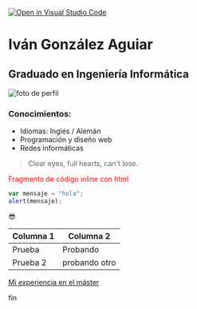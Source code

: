 [![Open in Visual Studio Code](https://classroom.github.com/assets/open-in-vscode-f059dc9a6f8d3a56e377f745f24479a46679e63a5d9fe6f495e02850cd0d8118.svg)](https://classroom.github.com/online_ide?assignment_repo_id=6144742&assignment_repo_type=AssignmentRepo)
# Iván González Aguiar
## Graduado en Ingeniería Informática
![foto de perfil](https://avatars.githubusercontent.com/u/22521705?v=4)
### Conocimientos:
- Idiomas: Inglés / Alemán
- Programación y diseño web
- Redes informáticas
>Clear eyes, full hearts, can't lose.
<p style="color:red">Fragmento de código inline con html</p>

```javascript
var mensaje = "hola";
alert(mensaje);
```
😎

| Columna 1   | Columna 2 |
| ----------| ----------- |
| Prueba    | Probando    |
| Prueba 2  | probando otro|

[Mi experiencia en el máster](https://github.com/ULL-MFP-AET-2122/aprender-markdown-ivan-gonzalez-aguiar-alu0100551266/blob/main/master.md)

fin